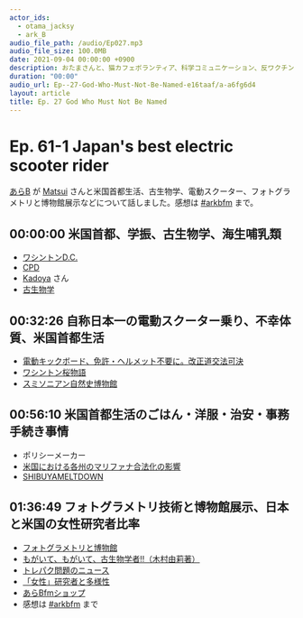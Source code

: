 ```yaml
---
actor_ids:
  - otama_jacksy
  - ark_B
audio_file_path: /audio/Ep027.mp3
audio_file_size: 100.0MB
date: 2021-09-04 00:00:00 +0900
description: おたまさんと、猫カフェボランティア、科学コミュニケーション、反ワクチン監視、ドラえもん、絶滅動物は蘇らせるべきか、ミッドサマー、保護猫のススメなどについて話しました。
duration: "00:00"
audio_url: Ep--27-God-Who-Must-Not-Be-Named-e16taaf/a-a6fg6d4
layout: article
title: Ep. 27 God Who Must Not Be Named
---
```


# Ep. 61-1 Japan's best electric scooter rider

[あらB](https://twitter.com/ark_B) が [Matsui](https://twitter.com/KumikoMatsui) さんと米国首都生活、古生物学、電動スクーター、フォトグラメトリと博物館展示などについて話しました。感想は [#arkbfm](https://twitter.com/search?q=%23arkbfm&src=typed_query&f=live) まで。

## 00:00:00 米国首都、学振、古生物学、海生哺乳類

* [ワシントンD.C.](https://ja.wikipedia.org/wiki/%E3%83%AF%E3%82%B7%E3%83%B3%E3%83%88%E3%83%B3D.C.)
* [CPD](https://www.jsps.go.jp/j-pd/cpd_gaiyo.html)
* [Kadoya](https://twitter.com/Bill_under_Gate) さん
* [古生物学](https://ja.wikipedia.org/wiki/%E5%8F%A4%E7%94%9F%E7%89%A9%E5%AD%A6)

## 00:32:26 自称日本一の電動スクーター乗り、不幸体質、米国首都生活

* [電動キックボード、免許・ヘルメット不要に。改正道交法可決](https://www.watch.impress.co.jp/docs/news/1404094.html)
* [ワシントン桜物語](http://aranishi.hobby-web.net/3web_ara/sakura.htm)
* [スミソニアン自然史博物館](https://naturalhistory.si.edu/)

## 00:56:10 米国首都生活のごはん・洋服・治安・事務手続き事情

* ポリシーメーカー
* [米国における各州のマリファナ合法化の影響](http://cannabis.kenkyuukai.jp/images/sys/information/20210517160214-77DCAF0BD9DA5171827D011A870FFDCC5F108BD775C100E50CC1D8A249418ADB.pdf)
* [SHIBUYAMELTDOWN](https://twitter.com/shibuyameltd0wn)

## 01:36:49 フォトグラメトリ技術と博物館展示、日本と米国の女性研究者比率

* [フォトグラメトリと博物館](https://twitter.com/micropaleov/status/1519635581135114240?s=20&t=G-EJlblOBY_iZkFkqCtj5w)
* [もがいて、もがいて、古生物学者!!（木村由莉著）](https://amzn.to/3GakPlS)
* [トレパク問題のニュース](https://news.yahoo.co.jp/articles/14606dad0b3f2a44042e65e5ad4e134de3dccc43)
* [「女性」研究者と多様性](https://www-overseas-news.jsps.go.jp/wp/wp-content/uploads/2019/04/2018kenshu_02was_yoshida.pdf)
* [あらBfmショップ](https://arkbfm.base.shop/)
* 感想は [#arkbfm](https://twitter.com/search?q=%23arkbfm&src=typed_query&f=live) まで